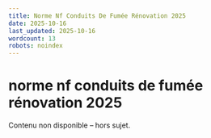 ```yaml
---
title: Norme Nf Conduits De Fumée Rénovation 2025
date: 2025-10-16
last_updated: 2025-10-16
wordcount: 13
robots: noindex
---
```


# norme nf conduits de fumée rénovation 2025

Contenu non disponible – hors sujet.